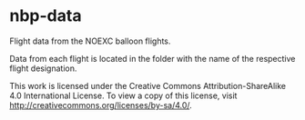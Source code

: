 # nbp-data
Flight data from the NOEXC balloon flights.

Data from each flight is located in the folder with the name of the respective flight designation.

This work is licensed under the Creative Commons Attribution-ShareAlike 4.0 International License. To view a copy of this license, visit http://creativecommons.org/licenses/by-sa/4.0/.
